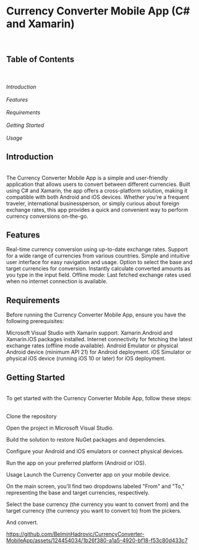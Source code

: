 <h1>Currency Converter Mobile App (C# and Xamarin)</h1>


<br><h2>Table of Contents</h2></br>
<br>*Introduction*</br>
<br>*Features*</br>
<br>*Requirements*</br>
<br>*Getting Started*</br>
<br>*Usage*</br>

<h2>Introduction</h2>
<br>
The Currency Converter Mobile App is a simple and user-friendly application that allows users to convert between different currencies. Built using C# and Xamarin, the app offers a cross-platform solution, making it compatible with both Android and iOS devices. Whether you're a frequent traveler, international businessperson, or simply curious about foreign exchange rates, this app provides a quick and convenient way to perform currency conversions on-the-go.
</br>
<h2>Features</h2>
Real-time currency conversion using up-to-date exchange rates.
Support for a wide range of currencies from various countries.
Simple and intuitive user interface for easy navigation and usage.
Option to select the base and target currencies for conversion.
Instantly calculate converted amounts as you type in the input field.
Offline mode: Last fetched exchange rates used when no internet connection is available.
<h2>Requirements</h2>
Before running the Currency Converter Mobile App, ensure you have the following prerequisites:

Microsoft Visual Studio with Xamarin support.
Xamarin.Android and Xamarin.iOS packages installed.
Internet connectivity for fetching the latest exchange rates (offline mode available).
Android Emulator or physical Android device (minimum API 21) for Android deployment.
iOS Simulator or physical iOS device (running iOS 10 or later) for iOS deployment.
<h2>Getting Started</h2>
<br>To get started with the Currency Converter Mobile App, follow these steps:</br>

<br>Clone the repository</br>

Open the project in Microsoft Visual Studio.

Build the solution to restore NuGet packages and dependencies.

Configure your Android and iOS emulators or connect physical devices.

Run the app on your preferred platform (Android or iOS).

Usage
Launch the Currency Converter app on your mobile device.

On the main screen, you'll find two dropdowns labeled "From" and "To," representing the base and target currencies, respectively.

Select the base currency (the currency you want to convert from) and the target currency (the currency you want to convert to) from the pickers.

And convert.

https://github.com/BelminHadrovic/CurrencyConverter-MobileApp/assets/124454034/1b26f380-a1a5-4920-bf18-f53c80d433c7




